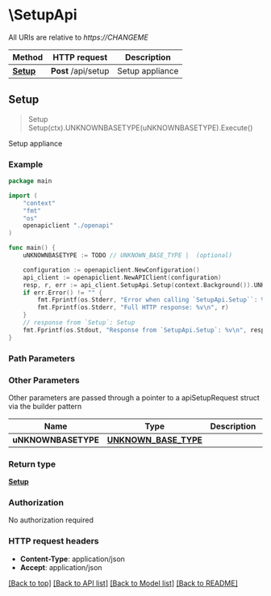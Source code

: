 # \SetupApi

All URIs are relative to *https://CHANGEME*

Method | HTTP request | Description
------------- | ------------- | -------------
[**Setup**](SetupApi.md#Setup) | **Post** /api/setup | Setup appliance



## Setup

> Setup Setup(ctx).UNKNOWNBASETYPE(uNKNOWNBASETYPE).Execute()

Setup appliance



### Example

```go
package main

import (
    "context"
    "fmt"
    "os"
    openapiclient "./openapi"
)

func main() {
    uNKNOWNBASETYPE := TODO // UNKNOWN_BASE_TYPE |  (optional)

    configuration := openapiclient.NewConfiguration()
    api_client := openapiclient.NewAPIClient(configuration)
    resp, r, err := api_client.SetupApi.Setup(context.Background()).UNKNOWNBASETYPE(uNKNOWNBASETYPE).Execute()
    if err.Error() != "" {
        fmt.Fprintf(os.Stderr, "Error when calling `SetupApi.Setup``: %v\n", err)
        fmt.Fprintf(os.Stderr, "Full HTTP response: %v\n", r)
    }
    // response from `Setup`: Setup
    fmt.Fprintf(os.Stdout, "Response from `SetupApi.Setup`: %v\n", resp)
}
```

### Path Parameters



### Other Parameters

Other parameters are passed through a pointer to a apiSetupRequest struct via the builder pattern


Name | Type | Description  | Notes
------------- | ------------- | ------------- | -------------
 **uNKNOWNBASETYPE** | [**UNKNOWN_BASE_TYPE**](UNKNOWN_BASE_TYPE.md) |  | 

### Return type

[**Setup**](setup.md)

### Authorization

No authorization required

### HTTP request headers

- **Content-Type**: application/json
- **Accept**: application/json

[[Back to top]](#) [[Back to API list]](../README.md#documentation-for-api-endpoints)
[[Back to Model list]](../README.md#documentation-for-models)
[[Back to README]](../README.md)

